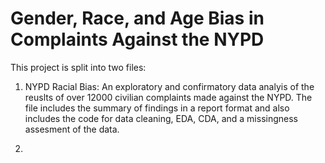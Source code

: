 # Gender, Race, and Age Bias in Complaints Against the NYPD

This project is split into two files:

1. NYPD Racial Bias: An exploratory and confirmatory data analyis of the reuslts of over 12000 civilian complaints made against the NYPD. The file includes the summary of findings in a report format and also includes the code for data cleaning, EDA, CDA, and a missingness assesment of the data.

2. 

